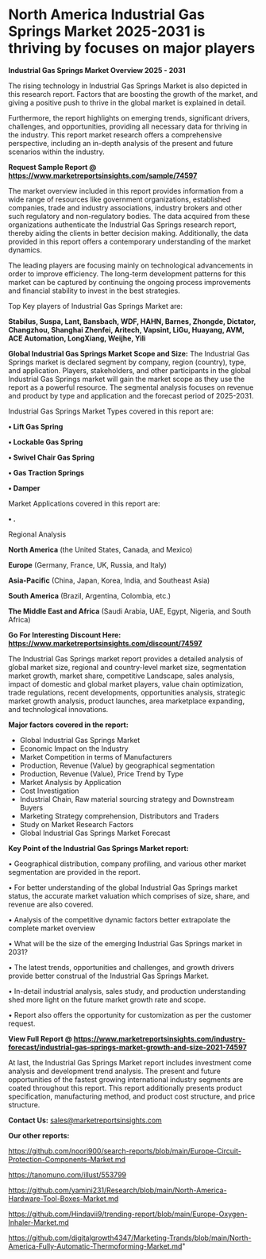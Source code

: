 # North America Industrial Gas Springs Market 2025-2031 is thriving by focuses on major players

<Strong> Industrial Gas Springs Market Overview 2025 - 2031</strong>

The rising technology in Industrial Gas Springs Market is also depicted in this research report. Factors that are boosting the growth of the market, and giving a positive push to thrive in the global market is explained in detail.

Furthermore, the report highlights on emerging trends, significant drivers, challenges, and opportunities, providing all necessary data for thriving in the industry. This report market research offers a comprehensive perspective, including an in-depth analysis of the present and future scenarios within the industry.

<strong>Request Sample Report @ <a href=https://www.marketreportsinsights.com/sample/74597>https://www.marketreportsinsights.com/sample/74597</a></strong>

The market overview included in this report provides information from a wide range of resources like government organizations, established companies, trade and industry associations, industry brokers and other such regulatory and non-regulatory bodies. The data acquired from these organizations authenticate the Industrial Gas Springs research report, thereby aiding the clients in better decision making. Additionally, the data provided in this report offers a contemporary understanding of the market dynamics.

The leading players are focusing mainly on technological advancements in order to improve efficiency. The long-term development patterns for this market can be captured by continuing the ongoing process improvements and financial stability to invest in the best strategies.

Top Key players of Industrial Gas Springs Market are:

<strong>Stabilus, Suspa, Lant, Bansbach, WDF, HAHN, Barnes, Zhongde, Dictator, Changzhou, Shanghai Zhenfei, Aritech, Vapsint, LiGu, Huayang, AVM, ACE Automation, LongXiang, Weijhe, Yili</strong>

<strong><b>Global Industrial Gas Springs Market Scope and Size:</b></strong>
The Industrial Gas Springs market is declared segment by company, region (country), type, and application. Players, stakeholders, and other participants in the global Industrial Gas Springs market will gain the market scope as they use the report as a powerful resource. The segmental analysis focuses on revenue and product by type and application and the forecast period of 2025-2031.

Industrial Gas Springs Market Types covered in this report are:

<strong>• Lift Gas Spring

• Lockable Gas Spring

• Swivel Chair Gas Spring

• Gas Traction Springs

• Damper</strong>

Market Applications covered in this report are:

<strong>• .</strong> 

Regional Analysis

<strong>North America</strong> (the United States, Canada, and Mexico)

<strong>Europe</strong> (Germany, France, UK, Russia, and Italy)

<strong>Asia-Pacific</strong> (China, Japan, Korea, India, and Southeast Asia)

<strong>South America</strong> (Brazil, Argentina, Colombia, etc.)

<strong>The Middle East and Africa</strong> (Saudi Arabia, UAE, Egypt, Nigeria, and South Africa)

<strong>Go For Interesting Discount Here: <a href=https://www.marketreportsinsights.com/discount/74597>https://www.marketreportsinsights.com/discount/74597</a></strong>

The Industrial Gas Springs market report provides a detailed analysis of global market size, regional and country-level market size, segmentation market growth, market share, competitive Landscape, sales analysis, impact of domestic and global market players, value chain optimization, trade regulations, recent developments, opportunities analysis, strategic market growth analysis, product launches, area marketplace expanding, and technological innovations.

<strong><b>Major factors covered in the report:</b></strong>
<ul>
  <li>Global Industrial Gas Springs Market </li>
  <li>Economic Impact on the Industry</li>
  <li>Market Competition in terms of Manufacturers</li>
  <li>Production, Revenue (Value) by geographical segmentation</li>
  <li>Production, Revenue (Value), Price Trend by Type</li>
  <li>Market Analysis by Application</li>
  <li>Cost Investigation</li>
  <li>Industrial Chain, Raw material sourcing strategy and Downstream Buyers</li>
  <li>Marketing Strategy comprehension, Distributors and Traders</li>
  <li>Study on Market Research Factors</li>
  <li>Global Industrial Gas Springs Market Forecast</li>
</ul>

<strong><b>Key Point of the Industrial Gas Springs Market report:</b></strong>

• Geographical distribution, company profiling, and various other market segmentation are provided in the report.

• For better understanding of the global Industrial Gas Springs market status, the accurate market valuation which comprises of size, share, and revenue are also covered.

• Analysis of the competitive dynamic factors better extrapolate the complete market overview

• What will be the size of the emerging Industrial Gas Springs market in 2031?

• The latest trends, opportunities and challenges, and growth drivers provide better construal of the Industrial Gas Springs Market.

• In-detail industrial analysis, sales study, and production understanding shed more light on the future market growth rate and scope.

• Report also offers the opportunity for customization as per the customer request.

<strong><b>View Full Report @ <a href=https://www.marketreportsinsights.com/industry-forecast/industrial-gas-springs-market-growth-and-size-2021-74597>https://www.marketreportsinsights.com/industry-forecast/industrial-gas-springs-market-growth-and-size-2021-74597</a></b></strong>


At last, the Industrial Gas Springs Market report includes investment come analysis and development trend analysis. The present and future opportunities of the fastest growing international industry segments are coated throughout this report. This report additionally presents product specification, manufacturing method, and product cost structure, and price structure.

<strong>Contact Us:</strong>
sales@marketreportsinsights.com

<strong>Our other reports:</strong>

<a href=https://github.com/noori900/search-reports/blob/main/Europe-Circuit-Protection-Components-Market.md>https://github.com/noori900/search-reports/blob/main/Europe-Circuit-Protection-Components-Market.md</a>

<a href=https://tanomuno.com/illust/553799>https://tanomuno.com/illust/553799</a>

<a href=https://github.com/yamini231/Research/blob/main/North-America-Hardware-Tool-Boxes-Market.md>https://github.com/yamini231/Research/blob/main/North-America-Hardware-Tool-Boxes-Market.md</a>

<a href=https://github.com/Hindavii9/trending-report/blob/main/Europe-Oxygen-Inhaler-Market.md>https://github.com/Hindavii9/trending-report/blob/main/Europe-Oxygen-Inhaler-Market.md</a>

<a href=https://github.com/digitalgrowth4347/Marketing-Trands/blob/main/North-America-Fully-Automatic-Thermoforming-Market.md>https://github.com/digitalgrowth4347/Marketing-Trands/blob/main/North-America-Fully-Automatic-Thermoforming-Market.md</a>"
